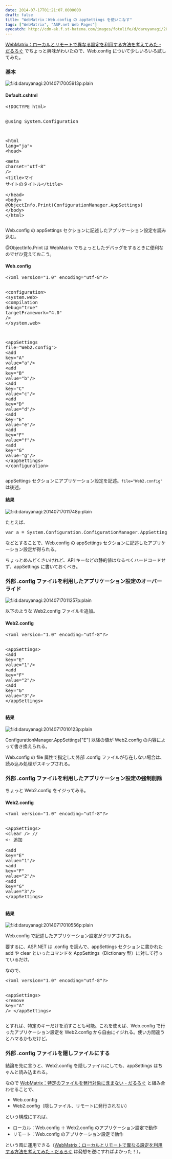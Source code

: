 ```yaml
---
date: 2014-07-17T01:21:07.0000000
draft: false
title: "WebMatrix：Web.config の appSettings を使いこなす"
tags: ["WebMatrix", "ASP.net Web Pages"]
eyecatch: http://cdn-ak.f.st-hatena.com/images/fotolife/d/daruyanagi/20140717/20140717005913.png
---
```

<p><a href="https://blog.daruyanagi.jp/entry/2014/07/15/224549">WebMatrix&#xFF1A;&#x30ED;&#x30FC;&#x30AB;&#x30EB;&#x3068;&#x30EA;&#x30E2;&#x30FC;&#x30C8;&#x3067;&#x7570;&#x306A;&#x308B;&#x8A2D;&#x5B9A;&#x3092;&#x5229;&#x7528;&#x3059;&#x308B;&#x65B9;&#x6CD5;&#x3092;&#x8003;&#x3048;&#x3066;&#x307F;&#x305F; - &#x3060;&#x308B;&#x308D;&#x3050;</a> でちょっと興味がわいたので、Web.config について少しいろいろ試してみた。</p>

<div class="section">
<h3>基本</h3>
<p><span itemscope itemtype="http://schema.org/Photograph"><img src="20140717005913.png" alt="f:id:daruyanagi:20140717005913p:plain" title="f:id:daruyanagi:20140717005913p:plain" class="hatena-fotolife" itemprop="image"></span><br />
</p>

<div class="section">
<h4>Default.cshtml</h4>
<pre class="code lang-html" data-lang="html" data-unlink><span class="synComment">&lt;!DOCTYPE html&gt;</span>

@using System.Configuration

<span class="synIdentifier">&lt;</span><span class="synStatement">html</span><span class="synIdentifier"> </span><span class="synType">lang</span><span class="synIdentifier">=</span><span class="synConstant">&quot;ja&quot;</span><span class="synIdentifier">&gt;</span>
<span class="synIdentifier">&lt;</span><span class="synStatement">head</span><span class="synIdentifier">&gt;</span>
<span class="synPreProc">        </span><span class="synIdentifier">&lt;</span><span class="synStatement">meta</span><span class="synIdentifier"> </span><span class="synType">charset</span><span class="synIdentifier">=</span><span class="synConstant">&quot;utf-8&quot;</span><span class="synIdentifier"> /&gt;</span>
<span class="synPreProc">        </span><span class="synIdentifier">&lt;</span><span class="synStatement">title</span><span class="synIdentifier">&gt;</span>マイ サイトのタイトル<span class="synIdentifier">&lt;/</span><span class="synStatement">title</span><span class="synIdentifier">&gt;</span>
<span class="synPreProc">    </span><span class="synIdentifier">&lt;/</span><span class="synStatement">head</span><span class="synIdentifier">&gt;</span>
<span class="synIdentifier">&lt;</span><span class="synStatement">body</span><span class="synIdentifier">&gt;</span>
@ObjectInfo.Print(ConfigurationManager.AppSettings)
<span class="synIdentifier">&lt;/</span><span class="synStatement">body</span><span class="synIdentifier">&gt;</span>
<span class="synIdentifier">&lt;/</span><span class="synStatement">html</span><span class="synIdentifier">&gt;</span>
</pre><p>Web.config の appSettings セクションに記述したアプリケーション設定を読み込む。</p><p>@ObjectInfo.Print は WebMatrix でちょっとしたデバッグをするときに便利なのでぜひ覚えておこう。</p>

</div>
<div class="section">
<h4>Web.config</h4>
<pre class="code lang-xml" data-lang="xml" data-unlink><span class="synComment">&lt;?</span><span class="synType">xml version</span>=<span class="synConstant">&quot;1.0&quot;</span><span class="synType"> encoding</span>=<span class="synConstant">&quot;utf-8&quot;</span><span class="synComment">?&gt;</span>

<span class="synIdentifier">&lt;configuration&gt;</span>
<span class="synIdentifier">&lt;system</span><span class="synComment">.</span><span class="synIdentifier">web&gt;</span>
<span class="synIdentifier">&lt;compilation </span><span class="synType">debug</span>=<span class="synConstant">&quot;true&quot;</span><span class="synIdentifier"> </span><span class="synType">targetFramework</span>=<span class="synConstant">&quot;4.0&quot;</span><span class="synIdentifier"> /&gt;</span>
<span class="synIdentifier">&lt;/system</span><span class="synComment">.</span><span class="synIdentifier">web&gt;</span>

<span class="synIdentifier">&lt;appSettings </span><span class="synType">file</span>=<span class="synConstant">&quot;Web2.config&quot;</span><span class="synIdentifier">&gt;</span>
<span class="synIdentifier">&lt;add </span><span class="synType">key</span>=<span class="synConstant">&quot;A&quot;</span><span class="synIdentifier"> </span><span class="synType">value</span>=<span class="synConstant">&quot;a&quot;</span><span class="synIdentifier">/&gt;</span>
<span class="synIdentifier">&lt;add </span><span class="synType">key</span>=<span class="synConstant">&quot;B&quot;</span><span class="synIdentifier"> </span><span class="synType">value</span>=<span class="synConstant">&quot;b&quot;</span><span class="synIdentifier">/&gt;</span>
<span class="synIdentifier">&lt;add </span><span class="synType">key</span>=<span class="synConstant">&quot;C&quot;</span><span class="synIdentifier"> </span><span class="synType">value</span>=<span class="synConstant">&quot;c&quot;</span><span class="synIdentifier">/&gt;</span>
<span class="synIdentifier">&lt;add </span><span class="synType">key</span>=<span class="synConstant">&quot;D&quot;</span><span class="synIdentifier"> </span><span class="synType">value</span>=<span class="synConstant">&quot;d&quot;</span><span class="synIdentifier">/&gt;</span>
<span class="synIdentifier">&lt;add </span><span class="synType">key</span>=<span class="synConstant">&quot;E&quot;</span><span class="synIdentifier"> </span><span class="synType">value</span>=<span class="synConstant">&quot;e&quot;</span><span class="synIdentifier">/&gt;</span>
<span class="synIdentifier">&lt;add </span><span class="synType">key</span>=<span class="synConstant">&quot;F&quot;</span><span class="synIdentifier"> </span><span class="synType">value</span>=<span class="synConstant">&quot;f&quot;</span><span class="synIdentifier">/&gt;</span>
<span class="synIdentifier">&lt;add </span><span class="synType">key</span>=<span class="synConstant">&quot;G&quot;</span><span class="synIdentifier"> </span><span class="synType">value</span>=<span class="synConstant">&quot;g&quot;</span><span class="synIdentifier">/&gt;</span>
<span class="synIdentifier">&lt;/appSettings&gt;</span>
<span class="synIdentifier">&lt;/configuration&gt;</span>
</pre><p>appSettings セクションにアプリケーション設定を記述。<code>file="Web2.config"</code> は後述。</p>

</div>
<div class="section">
<h4>結果</h4>
<p><span itemscope itemtype="http://schema.org/Photograph"><img src="20140717011748.png" alt="f:id:daruyanagi:20140717011748p:plain" title="f:id:daruyanagi:20140717011748p:plain" class="hatena-fotolife" itemprop="image"></span></p><p>たとえば、</p>
<pre class="code lang-cs" data-lang="cs" data-unlink>var a = System.Configuration.ConfigurationManager.AppSettings[<span class="synConstant">&quot;A&quot;</span>];
</pre><p>などとすることで、Web.config の appSettings セクションに記述したアプリケーション設定が得られる。</p><p>ちょっとめんどくさいけれど、API キーなどの静的値はなるべくハードコードせず、appSettings に書いておくべき。</p>

</div>
</div>
<div class="section">
<h3>外部 .config ファイルを利用したアプリケーション設定のオーバーライド</h3>
<p><span itemscope itemtype="http://schema.org/Photograph"><img src="20140717011257.png" alt="f:id:daruyanagi:20140717011257p:plain" title="f:id:daruyanagi:20140717011257p:plain" class="hatena-fotolife" itemprop="image"></span></p><p>以下のような Web2.config ファイルを追加。</p>

<div class="section">
<h4>Web2.config</h4>
<pre class="code lang-xml" data-lang="xml" data-unlink><span class="synComment">&lt;?</span><span class="synType">xml version</span>=<span class="synConstant">&quot;1.0&quot;</span><span class="synType"> encoding</span>=<span class="synConstant">&quot;utf-8&quot;</span><span class="synComment">?&gt;</span>

<span class="synIdentifier">&lt;appSettings&gt;</span>
<span class="synIdentifier">&lt;add </span><span class="synType">key</span>=<span class="synConstant">&quot;E&quot;</span><span class="synIdentifier"> </span><span class="synType">value</span>=<span class="synConstant">&quot;1&quot;</span><span class="synIdentifier">/&gt;</span>
<span class="synIdentifier">&lt;add </span><span class="synType">key</span>=<span class="synConstant">&quot;F&quot;</span><span class="synIdentifier"> </span><span class="synType">value</span>=<span class="synConstant">&quot;2&quot;</span><span class="synIdentifier">/&gt;</span>
<span class="synIdentifier">&lt;add </span><span class="synType">key</span>=<span class="synConstant">&quot;G&quot;</span><span class="synIdentifier"> </span><span class="synType">value</span>=<span class="synConstant">&quot;3&quot;</span><span class="synIdentifier">/&gt;</span>
<span class="synIdentifier">&lt;/appSettings&gt;</span>
</pre>
</div>
<div class="section">
<h4>結果</h4>
<p><span itemscope itemtype="http://schema.org/Photograph"><img src="20140717010123.png" alt="f:id:daruyanagi:20140717010123p:plain" title="f:id:daruyanagi:20140717010123p:plain" class="hatena-fotolife" itemprop="image"></span></p><p>ConfigurationManager.AppSettings["E"] 以降の値が Web2.config の内容によって書き換えられる。</p><p>Web.config の file 属性で指定した外部 .config ファイルが存在しない場合は、読み込み処理がスキップされる。</p>

</div>
</div>
<div class="section">
<h3>外部 .config ファイルを利用したアプリケーション設定の強制削除</h3>
<p>ちょっと Web2.config をイジってみる。</p>

<div class="section">
<h4>Web2.config</h4>
<pre class="code lang-xml" data-lang="xml" data-unlink><span class="synComment">&lt;?</span><span class="synType">xml version</span>=<span class="synConstant">&quot;1.0&quot;</span><span class="synType"> encoding</span>=<span class="synConstant">&quot;utf-8&quot;</span><span class="synComment">?&gt;</span>

<span class="synIdentifier">&lt;appSettings&gt;</span>
<span class="synIdentifier">&lt;clear /&gt;</span> // <span class="synIdentifier">&lt;- 追加</span>
<span class="synIdentifier">    </span><span class="synError">&lt;</span><span class="synIdentifier">add </span><span class="synType">key</span>=<span class="synConstant">&quot;E&quot;</span><span class="synIdentifier"> </span><span class="synType">value</span>=<span class="synConstant">&quot;1&quot;</span><span class="synIdentifier">/&gt;</span>
<span class="synIdentifier">&lt;add </span><span class="synType">key</span>=<span class="synConstant">&quot;F&quot;</span><span class="synIdentifier"> </span><span class="synType">value</span>=<span class="synConstant">&quot;2&quot;</span><span class="synIdentifier">/&gt;</span>
<span class="synIdentifier">&lt;add </span><span class="synType">key</span>=<span class="synConstant">&quot;G&quot;</span><span class="synIdentifier"> </span><span class="synType">value</span>=<span class="synConstant">&quot;3&quot;</span><span class="synIdentifier">/&gt;</span>
<span class="synIdentifier">&lt;/appSettings&gt;</span>
</pre>
</div>
<div class="section">
<h4>結果</h4>
<p><span itemscope itemtype="http://schema.org/Photograph"><img src="20140717010556.png" alt="f:id:daruyanagi:20140717010556p:plain" title="f:id:daruyanagi:20140717010556p:plain" class="hatena-fotolife" itemprop="image"></span></p><p>Web.config で記述したアプリケーション設定がクリアされる。</p><p>要するに、ASP.NET は .config を読んで、appSettings セクションに書かれた add や clear といったコマンドを AppSettings（Dictionary 型）に対して行っているだけ。</p><p>なので、</p>
<pre class="code lang-xml" data-lang="xml" data-unlink><span class="synComment">&lt;?</span><span class="synType">xml version</span>=<span class="synConstant">&quot;1.0&quot;</span><span class="synType"> encoding</span>=<span class="synConstant">&quot;utf-8&quot;</span><span class="synComment">?&gt;</span>

<span class="synIdentifier">&lt;appSettings&gt;</span>
<span class="synIdentifier">&lt;remove </span><span class="synType">key</span>=<span class="synConstant">&quot;A&quot;</span><span class="synIdentifier"> /&gt;</span>
<span class="synIdentifier">&lt;/appSettings&gt;</span>
</pre><p>とすれば、特定のキーだけを消すことも可能。これを使えば、Web.config で行ったアプリケーション設定を Web2.config から自由にイジれる。使い方間違うとハマるかもだけど。</p>

</div>
</div>
<div class="section">
<h3>外部 .config ファイルを隠しファイルにする</h3>
<p>結論を先に言うと、Web2.config を隠しファイルにしても、appSettings はちゃんと読み込まれる。</p><p>なので <a href="https://blog.daruyanagi.jp/entry/2014/07/17/004650">WebMatrix&#xFF1A;&#x7279;&#x5B9A;&#x306E;&#x30D5;&#x30A1;&#x30A4;&#x30EB;&#x3092;&#x767A;&#x884C;&#x5BFE;&#x8C61;&#x306B;&#x542B;&#x307E;&#x306A;&#x3044; - &#x3060;&#x308B;&#x308D;&#x3050;</a> と組み合わせることで、</p>

<ul>
<li>Web.config</li>
<li>Web2.config（隠しファイル、リモートに発行されない）</li>
</ul><p>という構成にすれば、</p>

<ul>
<li>ローカル：Web.config ＋ Web2.config のアプリケーション設定で動作</li>
<li>リモート：Web.config のアプリケーション設定で動作</li>
</ul><p>という風に運用できる（<a href="https://blog.daruyanagi.jp/entry/2014/07/15/224549">WebMatrix&#xFF1A;&#x30ED;&#x30FC;&#x30AB;&#x30EB;&#x3068;&#x30EA;&#x30E2;&#x30FC;&#x30C8;&#x3067;&#x7570;&#x306A;&#x308B;&#x8A2D;&#x5B9A;&#x3092;&#x5229;&#x7528;&#x3059;&#x308B;&#x65B9;&#x6CD5;&#x3092;&#x8003;&#x3048;&#x3066;&#x307F;&#x305F; - &#x3060;&#x308B;&#x308D;&#x3050;</a> は発想を逆にすればよかった！）。</p>

</div>